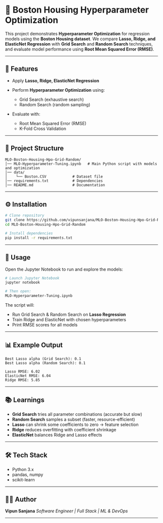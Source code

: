 
# 🏡 Boston Housing Hyperparameter Optimization

This project demonstrates **Hyperparameter Optimization** for regression models using the **Boston Housing dataset**.
We compare **Lasso, Ridge, and ElasticNet Regression** with **Grid Search** and **Random Search** techniques, and evaluate model performance using **Root Mean Squared Error (RMSE)**.

---

## 📌 Features

* Apply **Lasso, Ridge, ElasticNet Regression**
* Perform **Hyperparameter Optimization** using:

  * Grid Search (exhaustive search)
  * Random Search (random sampling)
* Evaluate with:

  * Root Mean Squared Error (RMSE)
  * K-Fold Cross Validation

---

## 📂 Project Structure

```
MLO-Boston-Housing-Hpo-Grid-Random/
│── MLO-Hyperparameter-Tuning.ipynb   # Main Python script with models and optimization
│── data/
│    └── Boston.CSV            # Dataset file
│── requirements.txt           # Dependencies
│── README.md                  # Documentation
```

---

## ⚙️ Installation

```bash
# Clone repository
git clone https://github.com/vipunsanjana/MLO-Boston-Housing-Hpo-Grid-Random.git
cd MLO-Boston-Housing-Hpo-Grid-Random

# Install dependencies
pip install -r requirements.txt
```

---

## 🚀 Usage

Open the Jupyter Notebook to run and explore the models:

```bash
# Launch Jupyter Notebook
jupyter notebook

# Then open:
MLO-Hyperparameter-Tuning.ipynb
```

The script will:

* Run Grid Search & Random Search on **Lasso Regression**
* Train Ridge and ElasticNet with chosen hyperparameters
* Print RMSE scores for all models

---

## 📊 Example Output

```
Best Lasso alpha (Grid Search): 0.1
Best Lasso alpha (Random Search): 0.1

Lasso RMSE: 6.02
ElasticNet RMSE: 6.04
Ridge RMSE: 5.85
```

---

## 📚 Learnings

* **Grid Search** tries all parameter combinations (accurate but slow)
* **Random Search** samples a subset (faster, resource-efficient)
* **Lasso** can shrink some coefficients to zero → feature selection
* **Ridge** reduces overfitting with coefficient shrinkage
* **ElasticNet** balances Ridge and Lasso effects

---

## 🛠️ Tech Stack

* Python 3.x
* pandas, numpy
* scikit-learn

---

## 👨‍💻 Author

**Vipun Sanjana**
*Software Engineer | Full Stack | ML & DevOps*

---
